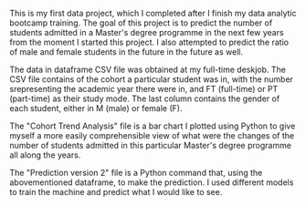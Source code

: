 This is my first data project, which I completed after I finish my data analytic bootcamp training. The goal of this project is to predict the number of students admitted in a Master's degree programme in the next few years from the moment I started this project. 
I also attempted to predict the ratio of male and female students in the future in the future as well.

The data in dataframe CSV file was obtained at my full-time deskjob. The CSV file contains of the cohort a particular student was in, with the number srepresenting the academic year there were in, and FT (full-time) or PT (part-time) as their study mode. 
The last column contains the gender of each student, either in M (male) or female (F).

The "Cohort Trend Analysis" file is a bar chart I plotted using Python to give myself a more easily comprehensible view of what were the changes of the number of students admitted in this particular Master's degree programme all along the years.

The "Prediction version 2" file is a Python command that, using the abovementioned dataframe, to make the prediction. I used different models to train the machine and predict what I would like to see.
